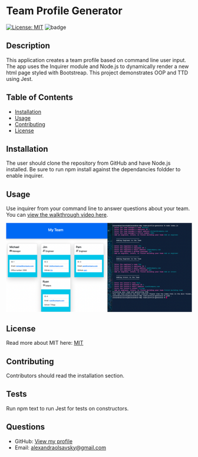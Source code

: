 # Team Profile Generator

  [![License: MIT](https://img.shields.io/badge/License-MIT-yellow.svg)](https://opensource.org/licenses/MIT)
  ![badge](https://img.shields.io/github/last-commit/ajolsavsky/team-profile-generator)

  ## Description
  This application creates a team profile based on command line user input. The app uses the Inquirer module and Node.js to dynamically render a new html page styled with Bootstreap. This project demonstrates OOP and TTD using Jest.
  
  ## Table of Contents
  - [Installation](#installation)
  - [Usage](#usage)
  - [Contributing](#contributing)
  - [License](#license)
  
  ## Installation
  The user should clone the repository from GitHub and have Node.js installed. Be sure to run npm install against the dependancies foldder to enable inquirer.
  
  ## Usage
  Use inquirer from your command line to answer questions about your team. You can [view the walkthrough video here](https://drive.google.com/file/d/1LnwxjYPICsgGgMd9oDsVMLAnx3MBV5or/view?usp=sharing).

  ![screenshot of finished page](./Assets/AppScreenshot.png)
  
  ## License
  Read more about MIT here: [MIT](https://opensource.org/licenses/MIT)
  
  ## Contributing
  Contributors should read the installation section.
  
  ## Tests
  Run npm text to run Jest for tests on constructors.
  
  ## Questions
  - GitHub: [View my profile](https://github.com/ajolsavsky)
  - Email: alexandraolsavsky@gmail.com
  